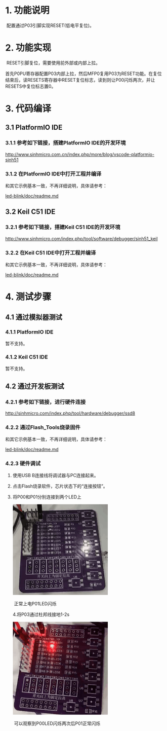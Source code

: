 # 1. 功能说明
​	配置通过P03引脚实现RESET(低电平复位)。

# 2. 功能实现

​    RESET引脚复位，需要使用前外部或内部上拉。

​    首先P0PU寄存器配置P03内部上拉，然后MFP0复用P03为RESET功能。在复位结束后，读RESETS寄存器中RESET复位标志，读到则让P00闪烁两次，并让RESETS中复位标志置0。

# 3. 代码编译

## 3.1 PlatformIO IDE

### 3.1.1 参考如下链接，搭建PlatformIO IDE的开发环境

http://www.sinhmicro.com.cn/index.php/more/blog/vscode-platformio-sinh51

### 3.1.2 在PlatformIO IDE中打开工程并编译

和其它示例基本一致，不再详细说明，具体请参考：

[led-blink/doc/readme.md](../../led-blink/doc/readme.md)

## 3.2 Keil C51 IDE

### 3.2.1 参考如下链接，搭建Keil C51 IDE的开发环境

http://www.sinhmicro.com/index.php/tool/software/debugger/sinh51_keil

### 3.2.2 在Keil C51 IDE中打开工程并编译

和其它示例基本一致，不再详细说明，具体请参考：

[led-blink/doc/readme.md](../../led-blink/doc/readme.md)

# 4. 测试步骤

## 4.1 通过模拟器测试
### 4.1.1 PlatformIO IDE

暂不支持。

### 4.1.2 Keil C51 IDE
暂不支持。

## 4.2 通过开发板测试

### 4.2.1 参考如下链接，进行硬件连接

http://sinhmicro.com/index.php/tool/hardware/debugger/ssd8

### 4.2.2 通过Flash_Tools烧录固件

和其它示例基本一致，不再详细说明，具体请参考：

[led-blink/doc/readme.md](../../led-blink/doc/readme.md)

### 4.2.3 硬件调试

1. 使用USB B连接线将调试器与PC连接起来。

2. 点击Flash烧录软件，芯片状态下的“连接按钮”。


3. 将P00和P01分别连接到两个LED上

   ![image](./work.gif)

   ​																			正常上电P01LED闪烁

   4.将P03通过杜邦线接地1-2s

   ![image](./reset.gif)

   ​													可以观察到P00LED闪烁两次后P01正常闪烁
